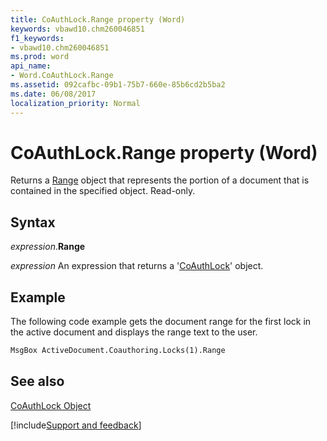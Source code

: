 ```yaml
---
title: CoAuthLock.Range property (Word)
keywords: vbawd10.chm260046851
f1_keywords:
- vbawd10.chm260046851
ms.prod: word
api_name:
- Word.CoAuthLock.Range
ms.assetid: 092cafbc-09b1-75b7-660e-85b6cd2b5ba2
ms.date: 06/08/2017
localization_priority: Normal
---
```



# CoAuthLock.Range property (Word)

Returns a [Range](Word.Range.md) object that represents the portion of a document that is contained in the specified object. Read-only.


## Syntax

_expression_.**Range**

 _expression_ An expression that returns a '[CoAuthLock](Word.CoAuthLock.md)' object.


## Example

The following code example gets the document range for the first lock in the active document and displays the range text to the user.


```vb
MsgBox ActiveDocument.Coauthoring.Locks(1).Range
```


## See also


[CoAuthLock Object](Word.CoAuthLock.md)

[!include[Support and feedback](~/includes/feedback-boilerplate.md)]